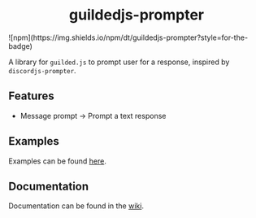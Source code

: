 <h1 align="center">guildedjs-prompter</h1>
![npm](https://img.shields.io/npm/dt/guildedjs-prompter?style=for-the-badge)

A library for `guilded.js` to prompt user for a response, inspired by `discordjs-prompter`.

## Features

- Message prompt -> Prompt a text response

## Examples

Examples can be found [here](https://github.com/doodDotJS/guildedjs-prompter/tree/main/examples).

## Documentation

Documentation can be found in the [wiki](https://github.com/doodDotJS/guildedjs-prompter/wiki).
